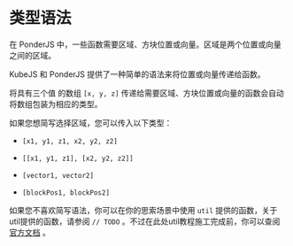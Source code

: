 # 类型语法

在 PonderJS 中，一些函数需要区域、方块位置或向量。区域是两个位置或向量之间的区域。

KubeJS 和 PonderJS 提供了一种简单的语法来将位置或向量传递给函数。

将具有三个值 的数组 `[x, y, z]` 传递给需要区域、方块位置或向量的函数会自动将数组包装为相应的类型。

如果您想简写选择区域，您可以传入以下类型：

* `[x1, y1, z1, x2, y2, z2]` 

* `[[x1, y1, z1], [x2, y2, z2]]` 

* `[vector1, vector2]` 

* `[blockPos1, blockPos2]` 

如果您不喜欢简写语法，你可以在你的思索场景中使用 `util` 提供的函数，关于util提供的函数，请参阅 `// TODO` 。不过在此处util教程施工完成前，你可以查阅 [官方文档](https://github.com/AlmostReliable/ponderjs/wiki/5.-Utils) 。